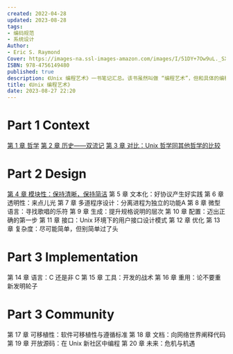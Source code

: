 ```yaml
---
created: 2022-04-28
updated: 2023-08-28
tags:
- 编码规范
- 系统设计
Author:
- Eric S. Raymond
Cover: https://images-na.ssl-images-amazon.com/images/I/51DY+7Ow9uL._SX401_BO1,204,203,200_.jpg
ISBN: 978-4756149480
published: true
description: 《Unix 编程艺术》一书笔记汇总。该书虽然叫做 “编程艺术”，但和具体的编程却关系不大，更多的是系统设计和编码原则。
title: 《Unix 编程艺术》
date: 2023-08-27 22:20 
---
```


# Part 1 Context

[第 1 章 哲学](/di_1_zhang_zhe_xue)
[第 2 章 历史——双流记](/di_2_zhang_li_shi——shuang_liu_ji)
[第 3 章 对比：Unix 哲学同其他哲学的比较](/di_3_zhang_dui_bi：unix_zhe_xue_tong_qi_ta_zhe_xue_de_bi_jiao)

# Part 2 Design

[第 4 章 模块性：保持清晰，保持简洁](/di_4_zhang_mo_kuai_xing：bao_chi_qing_xi，bao_chi_jian_jie)
第 5 章 文本化：好协议产生好实践
第 6 章 透明性：来点儿光
第 7 章 多道程序设计：分离进程为独立的功能A
第 8 章 微型语言：寻找歌唱的乐符
第 9 章 生成：提升规格说明的层次
第 10 章 配置：迈出正确的第一步
第 11 章 接口：Unix 环境下的用户接口设计模式
第 12 章 优化
第 13 章 复杂度：尽可能简单，但别简单过了头

# Part 3 Implementation

第 14 章 语言：C 还是非 C
第 15 章 工具：开发的战术
第 16 章 重用：论不要重新发明轮子

# Part 3 Community

第 17 章 可移植性：软件可移植性与遵循标准
第 18 章 文档：向网络世界阐释代码
第 19 章 开放源码：在 Unix 新社区中编程
第 20 章 未来：危机与机遇
